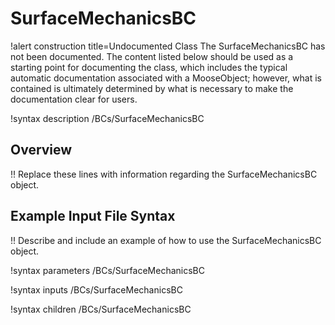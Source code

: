 # SurfaceMechanicsBC

!alert construction title=Undocumented Class
The SurfaceMechanicsBC has not been documented. The content listed below should be used as a starting point for
documenting the class, which includes the typical automatic documentation associated with a
MooseObject; however, what is contained is ultimately determined by what is necessary to make the
documentation clear for users.

!syntax description /BCs/SurfaceMechanicsBC

## Overview

!! Replace these lines with information regarding the SurfaceMechanicsBC object.

## Example Input File Syntax

!! Describe and include an example of how to use the SurfaceMechanicsBC object.

!syntax parameters /BCs/SurfaceMechanicsBC

!syntax inputs /BCs/SurfaceMechanicsBC

!syntax children /BCs/SurfaceMechanicsBC
